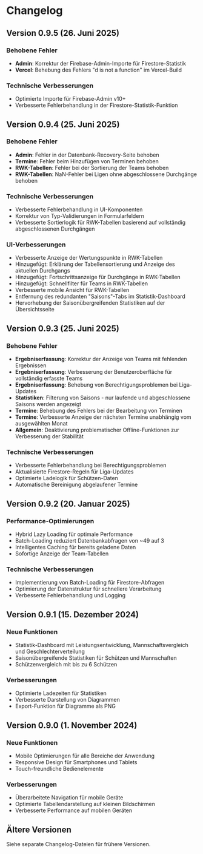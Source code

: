 # Changelog

## Version 0.9.5 (26. Juni 2025)

### Behobene Fehler
- **Admin**: Korrektur der Firebase-Admin-Importe für Firestore-Statistik
- **Vercel**: Behebung des Fehlers "d is not a function" im Vercel-Build

### Technische Verbesserungen
- Optimierte Importe für Firebase-Admin v10+
- Verbesserte Fehlerbehandlung in der Firestore-Statistik-Funktion

## Version 0.9.4 (25. Juni 2025)

### Behobene Fehler
- **Admin**: Fehler in der Datenbank-Recovery-Seite behoben
- **Termine**: Fehler beim Hinzufügen von Terminen behoben
- **RWK-Tabellen**: Fehler bei der Sortierung der Teams behoben
- **RWK-Tabellen**: NaN-Fehler bei Ligen ohne abgeschlossene Durchgänge behoben

### Technische Verbesserungen
- Verbesserte Fehlerbehandlung in UI-Komponenten
- Korrektur von Typ-Validierungen in Formularfeldern
- Verbesserte Sortierlogik für RWK-Tabellen basierend auf vollständig abgeschlossenen Durchgängen

### UI-Verbesserungen
- Verbesserte Anzeige der Wertungspunkte in RWK-Tabellen
- Hinzugefügt: Erklärung der Tabellensortierung und Anzeige des aktuellen Durchgangs
- Hinzugefügt: Fortschrittsanzeige für Durchgänge in RWK-Tabellen
- Hinzugefügt: Schnellfilter für Teams in RWK-Tabellen
- Verbesserte mobile Ansicht für RWK-Tabellen
- Entfernung des redundanten "Saisons"-Tabs im Statistik-Dashboard
- Hervorhebung der Saisonübergreifenden Statistiken auf der Übersichtsseite

## Version 0.9.3 (25. Juni 2025)

### Behobene Fehler
- **Ergebniserfassung**: Korrektur der Anzeige von Teams mit fehlenden Ergebnissen
- **Ergebniserfassung**: Verbesserung der Benutzeroberfläche für vollständig erfasste Teams
- **Ergebniserfassung**: Behebung von Berechtigungsproblemen bei Liga-Updates
- **Statistiken**: Filterung von Saisons - nur laufende und abgeschlossene Saisons werden angezeigt
- **Termine**: Behebung des Fehlers bei der Bearbeitung von Terminen
- **Termine**: Verbesserte Anzeige der nächsten Termine unabhängig vom ausgewählten Monat
- **Allgemein**: Deaktivierung problematischer Offline-Funktionen zur Verbesserung der Stabilität

### Technische Verbesserungen
- Verbesserte Fehlerbehandlung bei Berechtigungsproblemen
- Aktualisierte Firestore-Regeln für Liga-Updates
- Optimierte Ladelogik für Schützen-Daten
- Automatische Bereinigung abgelaufener Termine

## Version 0.9.2 (20. Januar 2025)

### Performance-Optimierungen
- Hybrid Lazy Loading für optimale Performance
- Batch-Loading reduziert Datenbankabfragen von ~49 auf 3
- Intelligentes Caching für bereits geladene Daten
- Sofortige Anzeige der Team-Tabellen

### Technische Verbesserungen
- Implementierung von Batch-Loading für Firestore-Abfragen
- Optimierung der Datenstruktur für schnellere Verarbeitung
- Verbesserte Fehlerbehandlung und Logging

## Version 0.9.1 (15. Dezember 2024)

### Neue Funktionen
- Statistik-Dashboard mit Leistungsentwicklung, Mannschaftsvergleich und Geschlechterverteilung
- Saisonübergreifende Statistiken für Schützen und Mannschaften
- Schützenvergleich mit bis zu 6 Schützen

### Verbesserungen
- Optimierte Ladezeiten für Statistiken
- Verbesserte Darstellung von Diagrammen
- Export-Funktion für Diagramme als PNG

## Version 0.9.0 (1. November 2024)

### Neue Funktionen
- Mobile Optimierungen für alle Bereiche der Anwendung
- Responsive Design für Smartphones und Tablets
- Touch-freundliche Bedienelemente

### Verbesserungen
- Überarbeitete Navigation für mobile Geräte
- Optimierte Tabellendarstellung auf kleinen Bildschirmen
- Verbesserte Performance auf mobilen Geräten

## Ältere Versionen

Siehe separate Changelog-Dateien für frühere Versionen.